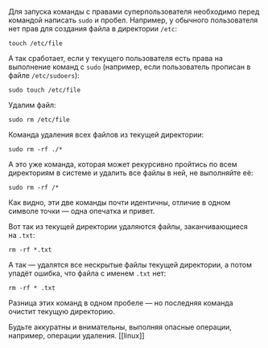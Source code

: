Для запуска команды с правами суперпользователя необходимо перед командой написать `sudo` и пробел. Например, у обычного пользователя нет прав для создания файла в директории `/etc`:

```
touch /etc/file
```

А так сработает, если у текущего пользователя есть права на выполнение команд с `sudo` (например, если пользователь прописан в файле `/etc/sudoers`):

```
sudo touch /etc/file
```

Удалим файл:

```
sudo rm /etc/file
```

Команда удаления всех файлов из текущей директории: 

```
sudo rm -rf ./*
```

А это уже команда, которая может рекурсивно пройтись по всем директориям в системе и удалить все файлы в ней, не выполняйте её:

```
sudo rm -rf /*
```

Как видно, эти две команды почти идентичны, отличие в одном символе точки — одна опечатка и привет.

Вот так из текущей директории удаляются файлы, заканчивающиеся на `.txt`:

```
rm -rf *.txt
```

А так — удалятся все нескрытые файлы текущей директории, а потом упадёт ошибка, что файла с именем `.txt` нет:

```
rm -rf * .txt
```

Разница этих команд в одном пробеле — но последняя команда очистит текущую директорию.

Будьте аккуратны и внимательны, выполняя опасные операции, например, операции удаления.
[[linux]]
